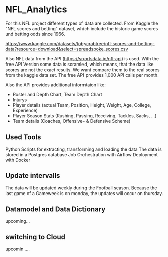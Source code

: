 # NFL_Analytics
 
For this NFL project different types of data are collected. From Kaggle the "NFL scores and betting" dataset, which
include the historic game scores und betting odds since 1966.

https://www.kaggle.com/datasets/tobycrabtree/nfl-scores-and-betting-data?resource=download&select=spreadspoke_scores.csv

Also NFL data from the API (https://sportsdata.io/nfl-api) is used. With the free API Version some data is scramled,
which means, that the data like scores are not the exact results. We want compare them to the real scores from the kaggle data set.
The free API provides 1,000 API calls per month.

Also the API provides additional informtaion like:
- Roster and Depth Chart, Team Depth Chart
- Injurys
- Player details (actual Team, Position, Height, Weight, Age, College, Experience)
- Player Season Stats (Rushing, Passing, Receiving, Tackles, Sacks, ...)
- Team details (Coaches, Offensive- & Defensive Scheme)

## Used Tools
Python Scripts for extracting, transforming and loading the data
The data is stored in a Postgres database
Job Orchestration with Airflow
Deployment with Docker


## Update intervalls
The data will be updated weekly during the Football season. Because the last game of a Gameweek is on monday, the updates will occur on thursday.


## Datamodel and Data Dictionary
upcoming...


## switching to Cloud
upcomin ....